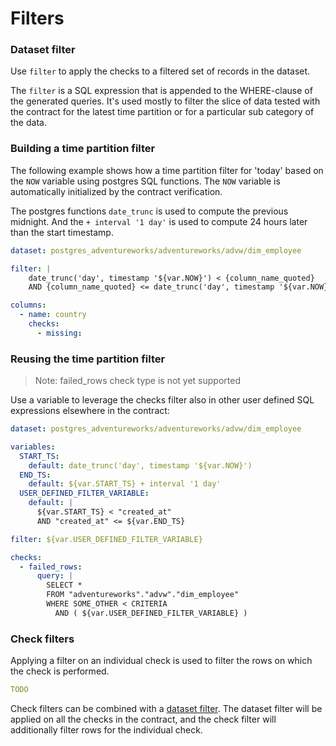 # Filters

### Dataset filter

Use `filter` to apply the checks to a filtered set of records in the dataset.

The `filter` is a SQL expression that is appended to the WHERE-clause of the 
generated queries.  It's used mostly to filter the slice of data tested with the contract 
for the latest time partition or for a particular sub category of the data.

### Building a time partition filter

The following example shows how a time partition filter for 'today' based on the `NOW` variable 
using postgres SQL functions.  The `NOW` variable is automatically initialized by the contract 
verification.

The postgres functions `date_trunc` is used to compute the previous midnight.  And the 
`+ interval '1 day'` is used to compute 24 hours later than the start timestamp.

```yaml
dataset: postgres_adventureworks/adventureworks/advw/dim_employee

filter: |
    date_trunc('day', timestamp '${var.NOW}') < {column_name_quoted}
    AND {column_name_quoted} <= date_trunc('day', timestamp '${var.NOW}') + interval '1 day'

columns:
  - name: country
    checks:
      - missing:
```

### Reusing the time partition filter

> Note: failed_rows check type is not yet supported

Use a variable to leverage the checks filter also in other user defined SQL expressions 
elsewhere in the contract:

```yaml
dataset: postgres_adventureworks/adventureworks/advw/dim_employee

variables:
  START_TS:
    default: date_trunc('day', timestamp '${var.NOW}')
  END_TS:
    default: ${var.START_TS} + interval '1 day'
  USER_DEFINED_FILTER_VARIABLE:
    default: |
      ${var.START_TS} < "created_at"
      AND "created_at" <= ${var.END_TS}

filter: ${var.USER_DEFINED_FILTER_VARIABLE}

checks:
  - failed_rows:
      query: |
        SELECT * 
        FROM "adventureworks"."advw"."dim_employee"
        WHERE SOME_OTHER < CRITERIA
          AND ( ${var.USER_DEFINED_FILTER_VARIABLE} )
```

### Check filters

Applying a filter on an individual check is used to filter the rows on which the check 
is performed.

```yaml
TODO
```

Check filters can be combined with a [dataset filter](#dataset-filter).  The dataset filter 
will be applied on all the checks in the contract, and the check filter will additionally 
filter rows for the individual check. 
